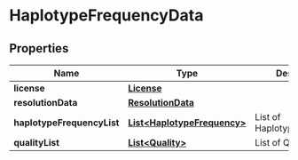 
# HaplotypeFrequencyData

## Properties
Name | Type | Description | Notes
------------ | ------------- | ------------- | -------------
**license** | [**License**](License.md) |  | 
**resolutionData** | [**ResolutionData**](ResolutionData.md) |  |  [optional]
**haplotypeFrequencyList** | [**List&lt;HaplotypeFrequency&gt;**](HaplotypeFrequency.md) | List of HaplotypeFrequencys | 
**qualityList** | [**List&lt;Quality&gt;**](Quality.md) | List of Quality |  [optional]



